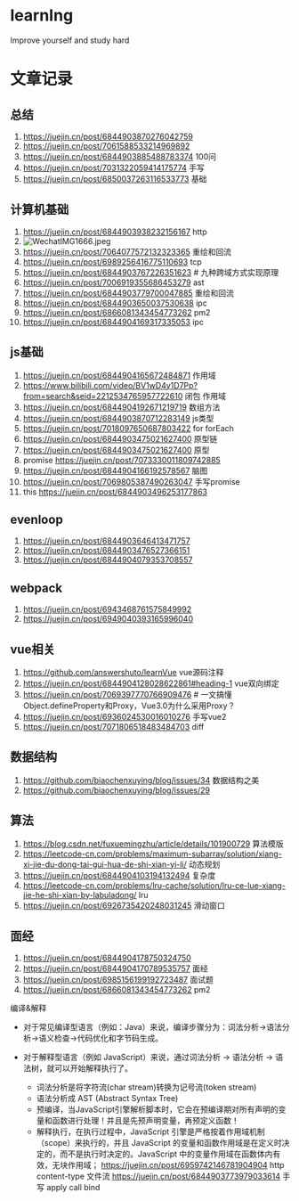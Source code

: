 # learnIng
Improve yourself and study hard
# 文章记录
## 总结
1.  https://juejin.cn/post/6844903870276042759
2.  https://juejin.cn/post/7061588533214969892 
3.  https://juejin.cn/post/6844903885488783374 100问
4.  https://juejin.cn/post/7031322059414175774 手写
5.  https://juejin.cn/post/6850037263116533773 基础


## 计算机基础
1. https://juejin.cn/post/6844903938232156167 http
2. ![WechatIMG1666.jpeg](https://p1-juejin.byteimg.com/tos-cn-i-k3u1fbpfcp/9394f07e640e4af987ea19240f5766da~tplv-k3u1fbpfcp-watermark.image?)
3. https://juejin.cn/post/7064077572132323365 重绘和回流
4. https://juejin.cn/post/6989256416775110693 tcp
5. https://juejin.cn/post/6844903767226351623 # 九种跨域方式实现原理
6. https://juejin.cn/post/7006919355686453279 ast
7. https://juejin.cn/post/6844903779700047885 重绘和回流
8. https://juejin.cn/post/6844903650037530638 ipc
9. https://juejin.cn/post/6866081343454773262 pm2
10. https://juejin.cn/post/6844904169317335053 ipc
## js基础
1. https://juejin.cn/post/6844904165672484871 作用域 
2. https://www.bilibili.com/video/BV1wD4y1D7Pp?from=search&seid=2212534765957722610  闭包 作用域
3. https://juejin.cn/post/6844904192671219719 数组方法
4. https://juejin.cn/post/6844903870712283149 js类型
5. https://juejin.cn/post/7018097650687803422 for forEach
6. https://juejin.cn/post/6844903475021627400 原型链
7. https://juejin.cn/post/6844903475021627400 原型
8. promise https://juejin.cn/post/7073330011809742885
9. https://juejin.cn/post/6844904166192578567 脑图
10. https://juejin.cn/post/7069805387490263047 手写promise
11. this https://juejin.cn/post/6844903496253177863
## evenloop
1. https://juejin.cn/post/6844903646413471757
2. https://juejin.cn/post/6844903476527366151
3. https://juejin.cn/post/6844904079353708557
## webpack
1. https://juejin.cn/post/6943468761575849992
2. https://juejin.cn/post/6949040393165996040 
## vue相关
1. https://github.com/answershuto/learnVue vue源码注释
2. https://juejin.cn/post/6844904128028622861#heading-1 vue双向绑定
3. https://juejin.cn/post/7069397770766909476 # 一文搞懂Object.defineProperty和Proxy，Vue3.0为什么采用Proxy？
4. https://juejin.cn/post/6936024530016010276 手写vue2
5. https://juejin.cn/post/7071806518483484703 diff
## 数据结构
1. https://github.com/biaochenxuying/blog/issues/34 数据结构之美
2. https://github.com/biaochenxuying/blog/issues/29
## 算法
1. https://blog.csdn.net/fuxuemingzhu/article/details/101900729 算法模版
2. https://leetcode-cn.com/problems/maximum-subarray/solution/xiang-xi-jie-du-dong-tai-gui-hua-de-shi-xian-yi-li/ 动态规划
3. https://juejin.cn/post/6844904103194132494 复杂度
4. https://leetcode-cn.com/problems/lru-cache/solution/lru-ce-lue-xiang-jie-he-shi-xian-by-labuladong/ lru
5. https://juejin.cn/post/6926735420248031245 滑动窗口
## 面经
1. https://juejin.cn/post/6844904178750324750
2. https://juejin.cn/post/6844904170789535757 面经
3. https://juejin.cn/post/6985156199192723487 面试题
4. https://juejin.cn/post/6866081343454773262 pm2

编译&解释
-   对于常见编译型语言（例如：Java）来说，编译步骤分为：词法分析->语法分析->语义检查->代码优化和字节码生成。

-   对于解释型语言（例如 JavaScript）来说，通过词法分析 -> 语法分析 -> 语法树，就可以开始解释执行了。

    -   词法分析是将字符流(char stream)转换为记号流(token stream)
    -   语法分析成 AST (Abstract Syntax Tree)
    -   预编译，当JavaScript引擎解析脚本时，它会在预编译期对所有声明的变量和函数进行处理！并且是先预声明变量，再预定义函数！
    -   解释执行，在执行过程中，JavaScript 引擎是严格按着作用域机制（scope）来执行的，并且 JavaScript 的变量和函数作用域是在定义时决定的，而不是执行时决定的。JavaScript 中的变量作用域在函数体内有效，无块作用域；
https://juejin.cn/post/6959742146781904904 http content-type 文件流
https://juejin.cn/post/6844903773979033614 手写 apply call bind
